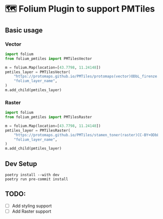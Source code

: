 # 🗺️ Folium Plugin to support PMTiles

## Basic usage

### Vector

```python
import folium
from folium_pmtiles import PMTilesVector

m = folium.Map(location=[43.7798, 11.24148])
pmtiles_layer = PMTilesVector(
    "https://protomaps.github.io/PMTiles/protomaps(vector)ODbL_firenze.pmtiles",
    "folium_layer_name",
)
m.add_child(pmtiles_layer)
```

### Raster

```python
import folium
from folium_pmtiles import PMTilesRaster

m = folium.Map(location=[43.7798, 11.24148])
pmtiles_layer = PMTilesRaster(
    "https://protomaps.github.io/PMTiles/stamen_toner(raster)CC-BY+ODbL_z3.pmtiles",
    "folium_layer_name",
)
m.add_child(pmtiles_layer)
```

## Dev Setup

```
poetry install --with dev
poetry run pre-commit install
```

## TODO:

- [ ] Add styling support
- [ ] Add Raster support
